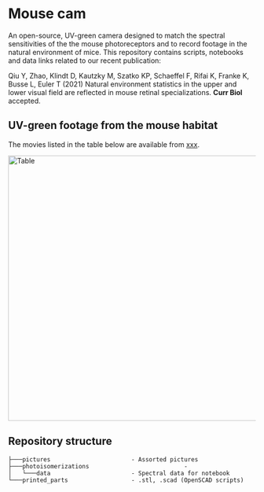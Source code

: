 # Mouse cam 

An open-source, UV-green camera designed to match the spectral sensitivities of the the mouse photoreceptors and to record footage in the natural environment of mice. This repository contains scripts, notebooks and data links related to our recent publication:

   Qiu Y, Zhao, Klindt D, Kautzky M, Szatko KP, Schaeffel F, Rifai K, Franke K, Busse L, Euler T (2021) Natural environment statistics in the upper and lower visual field are reflected in mouse retinal specializations. **Curr Biol** accepted.

## UV-green footage from the mouse habitat

The movies listed in the table below are available from [xxx](link).  

[<img src="https://github.com/eulerlab/mouse-scene-cam/blob/master/pictures/table_mousefootage.png" alt="Table" width="540"/>](https://github.com/eulerlab/mouse-scene-cam/blob/master/pictures/table_mousefootage.png)


## Repository structure

```
├───pictures                       - Assorted pictures 
├───photoisomerizations                           - 
│   └───data                       - Spectral data for notebook
└───printed_parts                  - .stl, .scad (OpenSCAD scripts)
```
